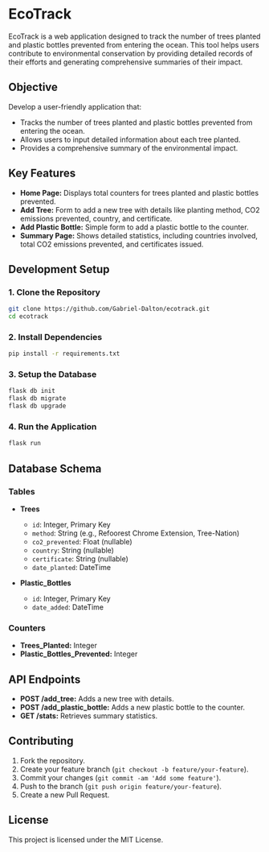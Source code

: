 # EcoTrack

EcoTrack is a web application designed to track the number of trees planted and plastic bottles prevented from entering the ocean. This tool helps users contribute to environmental conservation by providing detailed records of their efforts and generating comprehensive summaries of their impact.

## Objective

Develop a user-friendly application that:
- Tracks the number of trees planted and plastic bottles prevented from entering the ocean.
- Allows users to input detailed information about each tree planted.
- Provides a comprehensive summary of the environmental impact.

## Key Features

- **Home Page:** Displays total counters for trees planted and plastic bottles prevented.
- **Add Tree:** Form to add a new tree with details like planting method, CO2 emissions prevented, country, and certificate.
- **Add Plastic Bottle:** Simple form to add a plastic bottle to the counter.
- **Summary Page:** Shows detailed statistics, including countries involved, total CO2 emissions prevented, and certificates issued.

## Development Setup

### 1. Clone the Repository

```bash
git clone https://github.com/Gabriel-Dalton/ecotrack.git
cd ecotrack
```

### 2. Install Dependencies

```bash
pip install -r requirements.txt
```

### 3. Setup the Database

```bash
flask db init
flask db migrate
flask db upgrade
```

### 4. Run the Application

```bash
flask run
```

## Database Schema

### Tables

- **Trees**
  - `id`: Integer, Primary Key
  - `method`: String (e.g., Refoorest Chrome Extension, Tree-Nation)
  - `co2_prevented`: Float (nullable)
  - `country`: String (nullable)
  - `certificate`: String (nullable)
  - `date_planted`: DateTime

- **Plastic_Bottles**
  - `id`: Integer, Primary Key
  - `date_added`: DateTime

### Counters

- **Trees_Planted:** Integer
- **Plastic_Bottles_Prevented:** Integer

## API Endpoints

- **POST /add_tree:** Adds a new tree with details.
- **POST /add_plastic_bottle:** Adds a new plastic bottle to the counter.
- **GET /stats:** Retrieves summary statistics.

## Contributing

1. Fork the repository.
2. Create your feature branch (`git checkout -b feature/your-feature`).
3. Commit your changes (`git commit -am 'Add some feature'`).
4. Push to the branch (`git push origin feature/your-feature`).
5. Create a new Pull Request.

## License

This project is licensed under the MIT License.
